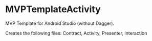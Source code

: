 # MVPTemplateActivity

MVP Template for Android Studio (without Dagger).

Creates the following files: Contract, Activity, Presenter, Interaction
